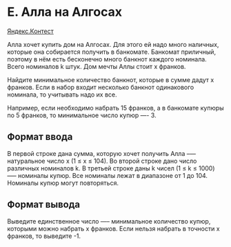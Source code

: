 # E. Алла на Алгосах

[Яндекс.Контест](https://contest.yandex.ru/contest/25596/problems/E/)

Алла хочет купить дом на Алгосах. Для этого ей надо много наличных, которые она собирается получить в банкомате. Банкомат приличный, поэтому в нём есть бесконечно много банкнот каждого номинала. Всего номиналов k штук. Дом мечты Аллы стоит x франков.

Найдите минимальное количество банкнот, которые в сумме дадут x франков. Если в набор входит несколько банкнот одинакового номинала, то учитывать надо их все.

Например, если необходимо набрать 15 франков, а в банкомате купюры по 5 франков, то минимальное число купюр —- 3.

## Формат ввода

В первой строке дана сумма, которую хочет получить Алла –— натуральное число x (1 ≤ x ≤ 104). Во второй строке дано число различных номиналов k. В третьей строке даны k чисел (1 ≤ k ≤ 1000) —– номиналы купюр. Все номиналы лежат в диапазоне от 1 до 104. Номиналы купюр могут повторяться.

## Формат вывода

Выведите единственное число —– минимальное количество купюр, которыми можно набрать x франков. Если нельзя набрать в точности x франков, то выведите -1. 
